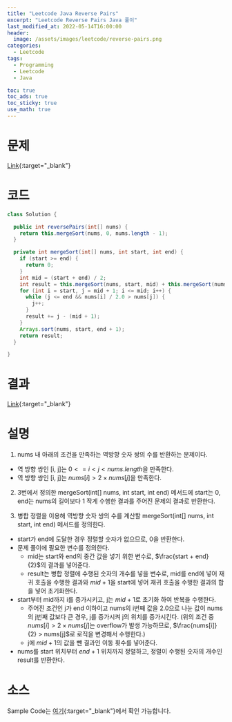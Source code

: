 ```yaml
---
title: "Leetcode Java Reverse Pairs"
excerpt: "Leetcode Reverse Pairs Java 풀이"
last_modified_at: 2022-05-14T16:00:00
header:
  image: /assets/images/leetcode/reverse-pairs.png
categories:
  - Leetcode
tags:
  - Programming
  - Leetcode
  - Java

toc: true
toc_ads: true
toc_sticky: true
use_math: true
---
```

# 문제
[Link](https://leetcode.com/problems/reverse-pairs/){:target="_blank"}

# 코드
```java
class Solution {

  public int reversePairs(int[] nums) {
    return this.mergeSort(nums, 0, nums.length - 1);
  }

  private int mergeSort(int[] nums, int start, int end) {
    if (start >= end) {
      return 0;
    }
    int mid = (start + end) / 2;
    int result = this.mergeSort(nums, start, mid) + this.mergeSort(nums, mid + 1, end);
    for (int i = start, j = mid + 1; i <= mid; i++) {
      while (j <= end && nums[i] / 2.0 > nums[j]) {
        j++;
      }
      result += j - (mid + 1);
    }
    Arrays.sort(nums, start, end + 1);
    return result;
  }

}
```

# 결과
[Link](https://leetcode.com/submissions/detail/699122971/){:target="_blank"}

# 설명
1. nums 내 아래의 조건을 만족하는 역방향 숫자 쌍의 수를 반환하는 문제이다.
- 역 방향 쌍인 [i, j]는 $0 <= i < j < nums.length$을 만족한다.
- 역 방향 쌍인 [i, j]는 $nums[i] > 2 \times nums[j]$을 만족한다.

2. 3번에서 정의한 mergeSort(int[] nums, int start, int end) 메서드에 start는 0, end는 nums의 길이보다 1 작게 수행한 결과를 주어진 문제의 결과로 반환한다.

3. 병합 정렬을 이용해 역방향 숫자 쌍의 수를 계산할 mergeSort(int[] nums, int start, int end) 메서드를 정의한다.
- start가 end에 도달한 경우 정렬할 숫자가 없으므로, 0을 반환한다.
- 문제 풀이에 필요한 변수를 정의한다.
  - mid는 start와 end의 중간 값을 넣기 위한 변수로, $\frac{start + end}{2}$의 결과를 넣어준다.
  - result는 병합 정렬에 수행된 숫자의 개수를 넣을 변수로, mid를 end에 넣어 재귀 호출을 수행한 결과와 $mid + 1$을 start에 넣어 재귀 호출을 수행한 결과의 합을 넣어 초기화한다.
- start부터 mid까지 i를 증가시키고, j는 $mid + 1$로 초기화 하여 반복을 수행한다.
  - 주어진 조건인 j가 end 이하이고 nums의 i번째 값을 2.0으로 나눈 값이 nums의 j번째 값보다 큰 경우, j를 증가시켜 j의 위치를 증가시킨다. (위의 조건 중 $nums[i] > 2 \times nums[j]$는 overflow가 발생 가능하므로, $\frac{nums[i]}{2} > nums[j]$로 로직을 변경해서 수행한다.)
  - j에 $mid + 1$의 값을 뺀 결과인 이동 횟수를 넣어준다.
- nums를 start 위치부터 $end + 1$ 위치까지 정렬하고, 정렬이 수행된 숫자의 개수인 result를 반환한다.

# 소스
Sample Code는 [여기](https://github.com/GracefulSoul/leetcode/blob/master/src/main/java/gracefulsoul/problems/ReversePairs.java){:target="_blank"}에서 확인 가능합니다.